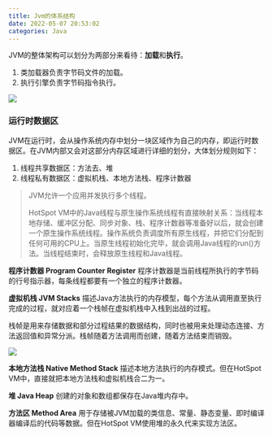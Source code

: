 ```yaml
---
title: Jvm的体系结构
date: 2022-05-07 20:53:02
categories: Java
---
```


JVM的整体架构可以划分为两部分来看待：**加载**和**执行**。

1. 类加载器负责字节码文件的加载。
1. 执行引擎负责字节码指令执行。

![](https://cdn.nlark.com/yuque/0/2022/jpeg/1008459/1645414818516-14b09948-62b1-43ad-a0db-d574c060814e.jpeg)

### 运行时数据区

JVM在运行时，会从操作系统内存中划分一块区域作为自己的内存，即运行时数据区。在JVM内部又会对这部分内存区域进行详细的划分，大体划分规则如下：

1. 线程共享数据区：方法去、堆
1. 线程私有数据区：虚拟机栈、本地方法栈、程序计数器

> JVM允许一个应用并发执行多个线程。
>
> HotSpot VM中的Java线程与原生操作系统线程有直接映射关系：当线程本地存储、缓冲区分配、同步对象、栈、程序计数器等准备好以后，就会创建一个原生操作系统线程。操作系统负责调度所有原生线程，并把它们分配到任何可用的CPU上。当原生线程初始化完毕，就会调用Java线程的run()方法。当线程结束时，会释放原生线程和Java线程。


**程序计数器 Program Counter Register**
程序计数器是当前线程所执行的字节码的行号指示器，每条线程都要有一个独立的程序计数器。

**虚拟机栈 JVM Stacks**
描述Java方法执行的内存模型，每个方法从调用直至执行完成的过程，就对应着一个栈帧在虚拟机栈中入栈到出战的过程。

栈帧是用来存储数据和部分过程结果的数据结构，同时也被用来处理动态连接、方法返回值和异常分派。栈帧随着方法调用而创建，随着方法结束而销毁。

![](https://cdn.nlark.com/yuque/0/2022/jpeg/1008459/1645612981370-02eeeadb-39c1-41f7-981d-a0b3634a1cc8.jpeg)

**本地方法栈 Native Method Stack**
描述本地方法执行的内存模式。但在HotSpot VM中，直接就把本地方法栈和虚拟机栈合二为一。

**堆 Java Heap**
创建的对象和数组都保存在Java堆内存中。

**方法区 Method Area**
用于存储被JVM加载的类信息、常量、静态变量、即时编译器编译后的代码等数据。但在HotSpot VM使用堆的永久代来实现方法区。

